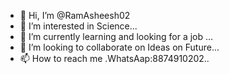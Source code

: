 - 👋 Hi, I’m @RamAsheesh02
- 👀 I’m interested in Science...
- 🌱 I’m currently learning and looking for a job ...
- 💞️ I’m looking to collaborate on Ideas on Future...
- 📫 How to reach me .WhatsAap:8874910202..

<!---
RamAsheesh02/RamAsheesh02 is a ✨ special ✨ repository because its `README.md` (this file) appears on your GitHub profile.
You can click the Preview link to take a look at your changes.
--->
